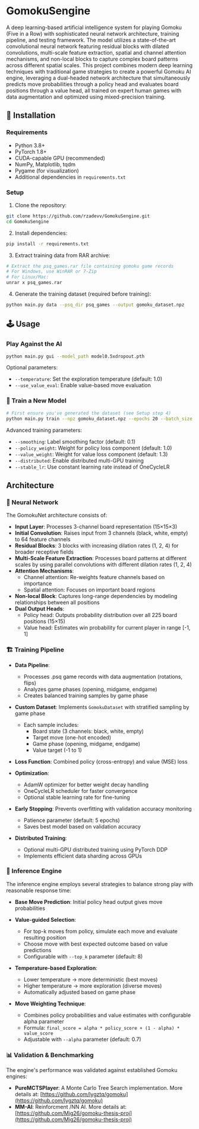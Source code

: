 # GomokuSengine

A deep learning-based artificial intelligence system for playing Gomoku (Five in a Row) with sophisticated neural network architecture, training pipeline, and testing framework. The model utilizes a state-of-the-art convolutional neural network featuring residual blocks with dilated convolutions, multi-scale feature extraction, spatial and channel attention mechanisms, and non-local blocks to capture complex board patterns across different spatial scales. This project combines modern deep learning techniques with traditional game strategies to create a powerful Gomoku AI engine, leveraging a dual-headed network architecture that simultaneously predicts move probabilities through a policy head and evaluates board positions through a value head, all trained on expert human games with data augmentation and optimized using mixed-precision training.

## 🔧 Installation

### Requirements

- Python 3.8+
- PyTorch 1.8+
- CUDA-capable GPU (recommended)
- NumPy, Matplotlib, tqdm
- Pygame (for visualization)
- Additional dependencies in `requirements.txt`

### Setup

1. Clone the repository:
```bash
git clone https://github.com/rzadevv/GomokuSengine.git
cd GomokuSengine
```

2. Install dependencies:
```bash
pip install -r requirements.txt
```

3. Extract training data from RAR archive:
```bash
# Extract the psq_games.rar file containing gomoku game records
# For Windows, use WinRAR or 7-Zip
# For Linux/Mac:
unrar x psq_games.rar
```

4. Generate the training dataset (required before training):
```bash
python main.py data --psq_dir psq_games --output gomoku_dataset.npz
```

## 🕹️ Usage

### Play Against the AI

```bash
python main.py gui --model_path model0.5xdropout.pth
```
Optional parameters:
- `--temperature`: Set the exploration temperature (default: 1.0)
- `--use_value_eval`: Enable value-based move evaluation

### 🧠 Train a New Model

```bash
# First ensure you've generated the dataset (see Setup step 4)
python main.py train --npz gomoku_dataset.npz --epochs 20 --batch_size 128 --lr 0.001
```

Advanced training parameters:
- `--smoothing`: Label smoothing factor (default: 0.1)
- `--policy_weight`: Weight for policy loss component (default: 1.0)
- `--value_weight`: Weight for value loss component (default: 1.3)
- `--distributed`: Enable distributed multi-GPU training
- `--stable_lr`: Use constant learning rate instead of OneCycleLR


## Architecture

### 🧬 Neural Network

The GomokuNet architecture consists of:

- **Input Layer**: Processes 3-channel board representation (15×15×3)
- **Initial Convolution**: Raises input from 3 channels (black, white, empty) to 64 feature channels
- **Residual Blocks**: 3 blocks with increasing dilation rates (1, 2, 4) for broader receptive fields
- **Multi-Scale Feature Extraction**: Processes board patterns at different scales by using parallel convolutions with different dilation rates (1, 2, 4)
- **Attention Mechanisms**: 
  - Channel attention: Re-weights feature channels based on importance
  - Spatial attention: Focuses on important board regions
- **Non-local Block**: Captures long-range dependencies by modeling relationships between all positions
- **Dual Output Heads**:
  - Policy head: Outputs probability distribution over all 225 board positions (15×15)
  - Value head: Estimates win probability for current player in range [-1, 1]

### 🏗 Training Pipeline

- **Data Pipeline**: 
  - Processes .psq game records with data augmentation (rotations, flips)
  - Analyzes game phases (opening, midgame, endgame)
  - Creates balanced training samples by game phase

- **Custom Dataset**: Implements `GomokuDataset` with stratified sampling by game phase
  - Each sample includes:
    - Board state (3 channels: black, white, empty)
    - Target move (one-hot encoded)
    - Game phase (opening, midgame, endgame)
    - Value target (-1 to 1)

- **Loss Function**: Combined policy (cross-entropy) and value (MSE) loss

- **Optimization**: 
  - AdamW optimizer for better weight decay handling
  - OneCycleLR scheduler for faster convergence
  - Optional stable learning rate for fine-tuning

- **Early Stopping**: Prevents overfitting with validation accuracy monitoring
  - Patience parameter (default: 5 epochs)
  - Saves best model based on validation accuracy

- **Distributed Training**: 
  - Optional multi-GPU distributed training using PyTorch DDP
  - Implements efficient data sharding across GPUs

### 🧮 Inference Engine
The inference engine employs several strategies to balance strong play with reasonable response time:
- **Base Move Prediction**: Initial policy head output gives move probabilities
- **Value-guided Selection**:
  - For top-k moves from policy, simulate each move and evaluate resulting position
  - Choose move with best expected outcome based on value predictions
  - Configurable with `--top_k` parameter (default: 8)

- **Temperature-based Exploration**: 
  - Lower temperature → more deterministic (best moves)
  - Higher temperature → more exploration (diverse moves)
  - Automatically adjusted based on game phase

- **Move Weighting Technique**:
  - Combines policy probabilities and value estimates with configurable alpha parameter
  - Formula: `final_score = alpha * policy_score + (1 - alpha) * value_score`
  - Adjustable with `--alpha` parameter (default: 0.7)

### 📊 Validation & Benchmarking

The engine's performance was validated against established Gomoku engines:

- **PureMCTSPlayer**: A Monte Carlo Tree Search implementation. More details at: [https://github.com/lygztq/gomoku](https://github.com/lygztq/gomoku)
- **MM-AI**: Reinforcment /NN AI. More details at: [https://github.com/Mig26/gomoku-thesis-proj](https://github.com/Mig26/gomoku-thesis-proj)
